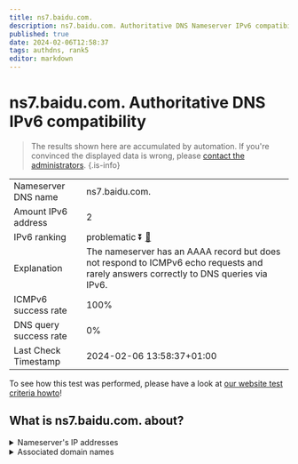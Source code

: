 ```yaml
---
title: ns7.baidu.com.
description: ns7.baidu.com. Authoritative DNS Nameserver IPv6 compatibility
published: true
date: 2024-02-06T12:58:37
tags: authdns, rank5
editor: markdown
---
```


# ns7.baidu.com. Authoritative DNS IPv6 compatibility

> The results shown here are accumulated by automation. If you're convinced the displayed data is wrong, please [contact the administrators](/howto/chat). 
{.is-info}




|   |   |
| - | - |
| Nameserver DNS name | ns7.baidu.com.
| Amount IPv6 address | 2
| IPv6 ranking | problematic :arrow_double_down: [🔗](/howto/ranking) |
| Explanation | The nameserver has an AAAA record but does not respond to ICMPv6 echo requests and rarely answers correctly to DNS queries via IPv6. |
| ICMPv6 success rate | 100%|
| DNS query success rate | 0% |
| Last Check Timestamp | 2024-02-06 13:58:37+01:00 |

To see how this test was performed, please have a look at [our website test criteria howto](/howto/testcriteria/authdns)!


## What is ns7.baidu.com. about?




<details>
<summary>Nameserver's IP addresses</summary>

240e:bf:b801:1002:0:ff:b024:26de

240e:940:603:4:0:ff:b01b:589a

</details>



<details>
<summary>Associated domain names</summary>

baike.baidu.com

</details>
